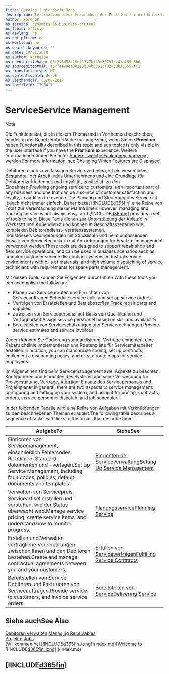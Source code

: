 ```yaml
---
title: Service | Microsoft Docs
description: Informationen zur Verwendung der Funktion für die Unterstützung der Arbeitsgänge Werkstatt und Service.
author: SorenGP
ms.service: dynamics365-business-central
ms.topic: article
ms.devlang: na
ms.tgt_pltfrm: na
ms.workload: na
ms.search.keywords: ''
ms.date: 10/01/2018
ms.author: sgroespe
ms.openlocfilehash: 06f2f8d56d16ef1177bf49e30795cf41af69b8bd
ms.sourcegitcommit: 1bcfaa99ea302e6b84b8361ca02730b135557fc1
ms.translationtype: HT
ms.contentlocale: de-DE
ms.lasthandoff: 03/08/2019
ms.locfileid: "798417"
---
```

# <a name="service-management"></a><span data-ttu-id="ab657-103">Service</span><span class="sxs-lookup"><span data-stu-id="ab657-103">Service Management</span></span>
> [!NOTE]
> <span data-ttu-id="ab657-104">Die Funktionalität, die in diesem Thema und in Vorthemen beschrieben, handelt in der Benutzeroberfläche nur angezeigt, wenn Sie die **Premium** haben.</span><span class="sxs-lookup"><span data-stu-id="ab657-104">Functionality described in this topic and sub topics is only visible in the user interface if you have the **Premium** experience.</span></span> <span data-ttu-id="ab657-105">Weitere Informationen finden Sie unter [Ändern, welche Funktionen angezeigt werden](ui-experiences.md).</span><span class="sxs-lookup"><span data-stu-id="ab657-105">For more information, see [Changing Which Features are Displayed](ui-experiences.md).</span></span>

<span data-ttu-id="ab657-106">Debitoren einen zuverlässigen Service zu bieten, ist ein wesentlicher Bestandteil der Arbeit jedes Unternehmens und eine Grundlage für Debitorenzufriedenheit und Loyalität, zusätzlich zu den Einnahmen.</span><span class="sxs-lookup"><span data-stu-id="ab657-106">Providing ongoing service to customers is an important part of any business and one that can be a source of customer satisfaction and loyalty, in addition to revenue.</span></span> <span data-ttu-id="ab657-107">Die Planung und Steuerung des Service ist jedoch nicht immer einfach. Daher bietet [!INCLUDE[d365fin](includes/d365fin_md.md)] eine Reihe von Tools zur Vereinfachung dieser Maßnahmen.</span><span class="sxs-lookup"><span data-stu-id="ab657-107">However, managing and tracking service is not always easy, and [!INCLUDE[d365fin](includes/d365fin_md.md)] provides a set of tools to help.</span></span> <span data-ttu-id="ab657-108">Diese Tools dienen zur Unterstützung der Abläufe in Werkstatt und Außendienst und können in Geschäftsszenarien wie komplexen Debitorendienst- vertriebssystemen, Industrieserviceumgebungen mit Stücklisten und beim umfassenden Einsatz von Servicetechnikern mit Anforderungen für Ersatzteilmanagement verwendet werden.</span><span class="sxs-lookup"><span data-stu-id="ab657-108">These tools are designed to support repair shop and field service operations, and can be used in business scenarios such as complex customer service distribution systems, industrial service environments with bills of materials, and high volume dispatching of service technicians with requirements for spare parts management.</span></span>  

 <span data-ttu-id="ab657-109">Mit diesen Tools können Sie Folgendes durchführen:</span><span class="sxs-lookup"><span data-stu-id="ab657-109">With these tools you can accomplish the following:</span></span>  

* <span data-ttu-id="ab657-110">Planen von Serviceanrufen und Einrichten von Serviceaufträgen.</span><span class="sxs-lookup"><span data-stu-id="ab657-110">Schedule service calls and set up service orders.</span></span>  
* <span data-ttu-id="ab657-111">Verfolgen von Ersatzteilen und Betriebsstoffen.</span><span class="sxs-lookup"><span data-stu-id="ab657-111">Track repair parts and supplies.</span></span>  
* <span data-ttu-id="ab657-112">Zuweisen von Servicepersonal auf Basis von Qualifikation und Verfügbarkeit.</span><span class="sxs-lookup"><span data-stu-id="ab657-112">Assign service personnel based on skill and availability.</span></span>  
* <span data-ttu-id="ab657-113">Bereitstellen von Serviceschätzungen und Servicerechnungen.</span><span class="sxs-lookup"><span data-stu-id="ab657-113">Provide service estimates and service invoices.</span></span>  

<span data-ttu-id="ab657-114">Zudem können Sie Codierung standardisieren, Verträge einrichten, eine Rabattrichtlinie implementieren und Routenpläne für Servicemitarbeiter erstellen.</span><span class="sxs-lookup"><span data-stu-id="ab657-114">In addition, you can standardize coding, set up contracts, implement a discounting policy, and create route maps for service employees.</span></span>  

<span data-ttu-id="ab657-115">Im Allgemeinen sind beim Servicemanagement zwei Aspekte zu beachten: Konfigurieren und Einrichten des Systems und seine Verwendung für Preisgestaltung, Verträge, Aufträge, Einsatz des Servicepersonals und Projektplaner.</span><span class="sxs-lookup"><span data-stu-id="ab657-115">In general, there are two aspects to service management: configuring and setting up your system, and using it for pricing, contracts, orders, service personnel dispatch, and job scheduler.</span></span>  

<span data-ttu-id="ab657-116">In der folgenden Tabelle wird eine Reihe von Aufgaben mit Verknüpfungen zu den beschriebenen Themen erläutert.</span><span class="sxs-lookup"><span data-stu-id="ab657-116">The following table describes a sequence of tasks, with links to the topics that describe them.</span></span>   

|<span data-ttu-id="ab657-117">**Aufgabe**</span><span class="sxs-lookup"><span data-stu-id="ab657-117">**To**</span></span>|<span data-ttu-id="ab657-118">**Siehe**</span><span class="sxs-lookup"><span data-stu-id="ab657-118">**See**</span></span>|  
|------------|-------------|  
|<span data-ttu-id="ab657-119">Einrichten von Servicemanagement, einschließlich Fehlercodes, Richtlinien, Standard- dokumenten und -vorlagen.</span><span class="sxs-lookup"><span data-stu-id="ab657-119">Set up Service Management, including fault codes, policies, default documents and templates.</span></span>|[<span data-ttu-id="ab657-120">Einrichten der Serviceverwaltung</span><span class="sxs-lookup"><span data-stu-id="ab657-120">Setting Up Service Management</span></span>](service-setup-service.md)|  
|<span data-ttu-id="ab657-121">Verwalten von Servicepreis, Serviceartikel erstellen und verstehen, wie der Status überwacht wird.</span><span class="sxs-lookup"><span data-stu-id="ab657-121">Manage service pricing, create service items, and understand how to monitor progress.</span></span>|[<span data-ttu-id="ab657-122">Planungsservice</span><span class="sxs-lookup"><span data-stu-id="ab657-122">Planning Service</span></span>](service-plan-service.md)|  
|<span data-ttu-id="ab657-123">Erstellen und Verwalten vertragliche Vereinbarungen zwischen Ihnen und den Debitoren bestehen.</span><span class="sxs-lookup"><span data-stu-id="ab657-123">Create and manage contractual agreements between you and your customers.</span></span>|[<span data-ttu-id="ab657-124">Erfüllen von Serviceverträgen</span><span class="sxs-lookup"><span data-stu-id="ab657-124">Fulfilling Service Contracts</span></span>](service-fulfill-service-contracts.md)|  
|<span data-ttu-id="ab657-125">Bereitstellen von Service, Debitoren und Fakturieren von Serviceaufträgen.</span><span class="sxs-lookup"><span data-stu-id="ab657-125">Provide service to customers, and invoice service orders.</span></span>|[<span data-ttu-id="ab657-126">Bereitstellen von Service</span><span class="sxs-lookup"><span data-stu-id="ab657-126">Delivering Service</span></span>](service-deliver-service.md)|  

## <a name="see-also"></a><span data-ttu-id="ab657-127">Siehe auch</span><span class="sxs-lookup"><span data-stu-id="ab657-127">See Also</span></span>  
<span data-ttu-id="ab657-128">[Debitoren verwalten](receivables-manage-receivables.md) </span><span class="sxs-lookup"><span data-stu-id="ab657-128">[Managing Receivables](receivables-manage-receivables.md) </span></span>  
<span data-ttu-id="ab657-129">[Projekte](projects-how-create-jobs.md) </span><span class="sxs-lookup"><span data-stu-id="ab657-129">[Jobs](projects-how-create-jobs.md) </span></span>  
<span data-ttu-id="ab657-130">[Willkommen bei [!INCLUDE[d365fin_long](includes/d365fin_long_md.md)]](index.md)</span><span class="sxs-lookup"><span data-stu-id="ab657-130">[Welcome to [!INCLUDE[d365fin_long](includes/d365fin_long_md.md)] ](index.md)</span></span>

## [!INCLUDE[d365fin](includes/free_trial_md.md)]  
